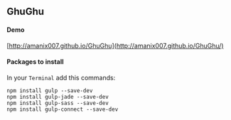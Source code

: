 GhuGhu
-------


#### Demo

[http://amanix007.github.io/GhuGhu](http://amanix007.github.io/GhuGhu/)

#### Packages to install

In your ```Terminal``` add this commands:

````
npm install gulp --save-dev
npm install gulp-jade --save-dev
npm install gulp-sass --save-dev
npm install gulp-connect --save-dev
````
